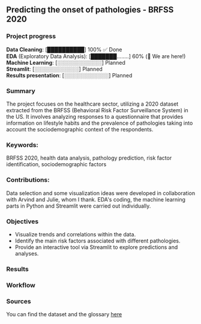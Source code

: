 ## Predicting the onset of pathologies - BRFSS 2020

### Project progress

**Data Cleaning**: [██████████] 100% ✅ Done  
**EDA** (Exploratory Data Analysis): [███████........] 60% (📍 We are here!)  
**Machine Learning**: [░░░░░░░░░░░░] Planned  
**Streamlit**: [░░░░░░░░░░░░] Planned  
**Results presentation**: [░░░░░░░░░░░░] Planned

### Summary
The project focuses on the healthcare sector, utilizing a 2020 dataset extracted from the BRFSS (Behavioral Risk Factor Surveillance System) in the US. It involves analyzing responses to a questionnaire that provides information on lifestyle habits and the prevalence of pathologies taking into account the sociodemographic context of the respondents.

### Keywords:
BRFSS 2020, health data analysis, pathology prediction, risk factor identification, sociodemographic factors

### Contributions:
Data selection and some visualization ideas were developed in collaboration with Arvind and Julie, whom I thank. EDA's coding, the machine learning parts in Python and Streamlit were carried out individually.

### Objectives
- Visualize trends and correlations within the data.
- Identify the main risk factors associated with different pathologies.
- Provide an interactive tool via Streamlit to explore predictions and analyses.

### Results 

### Workflow

### Sources
You can find the dataset and the glossary [here](https://www.cdc.gov/brfss/annual_data/annual_2020.html)
